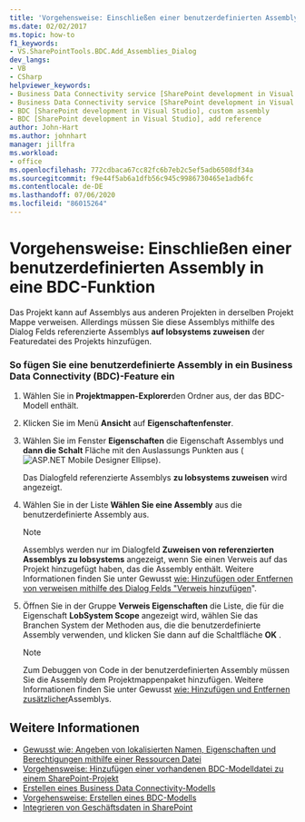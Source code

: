 ```yaml
---
title: 'Vorgehensweise: Einschließen einer benutzerdefinierten Assembly in eine BDC-Funktion | Microsoft-Dokumentation'
ms.date: 02/02/2017
ms.topic: how-to
f1_keywords:
- VS.SharePointTools.BDC.Add_Assemblies_Dialog
dev_langs:
- VB
- CSharp
helpviewer_keywords:
- Business Data Connectivity service [SharePoint development in Visual Studio], add reference
- Business Data Connectivity service [SharePoint development in Visual Studio], custom assembly
- BDC [SharePoint development in Visual Studio], custom assembly
- BDC [SharePoint development in Visual Studio], add reference
author: John-Hart
ms.author: johnhart
manager: jillfra
ms.workload:
- office
ms.openlocfilehash: 772cdbaca67cc82fc6b7eb2c5ef5adb6508df34a
ms.sourcegitcommit: f9e44f5ab6a1dfb56c945c9986730465e1adb6fc
ms.contentlocale: de-DE
ms.lasthandoff: 07/06/2020
ms.locfileid: "86015264"
---
```

# <a name="how-to-include-a-custom-assembly-in-a-bdc-feature"></a>Vorgehensweise: Einschließen einer benutzerdefinierten Assembly in eine BDC-Funktion
  Das Projekt kann auf Assemblys aus anderen Projekten in derselben Projekt Mappe verweisen. Allerdings müssen Sie diese Assemblys mithilfe des Dialog Felds referenzierte Assemblys **auf lobsystems zuweisen** der Featuredatei des Projekts hinzufügen.

### <a name="to-include-a-custom-assembly-in-a-business-data-connectivity-bdc-feature"></a>So fügen Sie eine benutzerdefinierte Assembly in ein Business Data Connectivity (BDC)-Feature ein

1. Wählen Sie in **Projektmappen-Explorer**den Ordner aus, der das BDC-Modell enthält.

2. Klicken Sie im Menü **Ansicht** auf **Eigenschaftenfenster**.

3. Wählen Sie im Fenster **Eigenschaften** die Eigenschaft Assemblys und **dann die Schalt** Fläche mit den Auslassungs Punkten aus (![ASP.NET Mobile Designer Ellipse](../sharepoint/media/mwellipsis.gif "Auslassungszeichen im ASP.NET Mobile-Designer")).

     Das Dialogfeld referenzierte Assemblys **zu lobsystems zuweisen** wird angezeigt.

4. Wählen Sie in der Liste **Wählen Sie eine Assembly** aus die benutzerdefinierte Assembly aus.

    > [!NOTE]
    > Assemblys werden nur im Dialogfeld **Zuweisen von referenzierten Assemblys zu lobsystems** angezeigt, wenn Sie einen Verweis auf das Projekt hinzugefügt haben, das die Assembly enthält. Weitere Informationen finden Sie unter Gewusst [wie: Hinzufügen oder Entfernen von verweisen mithilfe des Dialog Felds "Verweis hinzufügen](https://msdn.microsoft.com/3bd75d61-f00c-47c0-86a2-dd1f20e231c9)".

5. Öffnen Sie in der Gruppe **Verweis Eigenschaften** die Liste, die für die Eigenschaft **LobSystem Scope** angezeigt wird, wählen Sie das Branchen System der Methoden aus, die die benutzerdefinierte Assembly verwenden, und klicken Sie dann auf die Schaltfläche **OK** .

    > [!NOTE]
    > Zum Debuggen von Code in der benutzerdefinierten Assembly müssen Sie die Assembly dem Projektmappenpaket hinzufügen. Weitere Informationen finden Sie unter Gewusst [wie: Hinzufügen und Entfernen zusätzlicher](../sharepoint/how-to-add-and-remove-additional-assemblies.md)Assemblys.

## <a name="see-also"></a>Weitere Informationen
- [Gewusst wie: Angeben von lokalisierten Namen, Eigenschaften und Berechtigungen mithilfe einer Ressourcen Datei](../sharepoint/how-to-use-a-resource-file-to-specify-localized-names-properties-and-permissions.md)
- [Vorgehensweise: Hinzufügen einer vorhandenen BDC-Modelldatei zu einem SharePoint-Projekt](../sharepoint/how-to-add-an-existing-bdc-model-file-to-a-sharepoint-project.md)
- [Erstellen eines Business Data Connectivity-Modells](../sharepoint/creating-a-business-data-connectivity-model.md)
- [Vorgehensweise: Erstellen eines BDC-Modells](../sharepoint/how-to-create-a-bdc-model.md)
- [Integrieren von Geschäftsdaten in SharePoint](../sharepoint/integrating-business-data-into-sharepoint.md)
